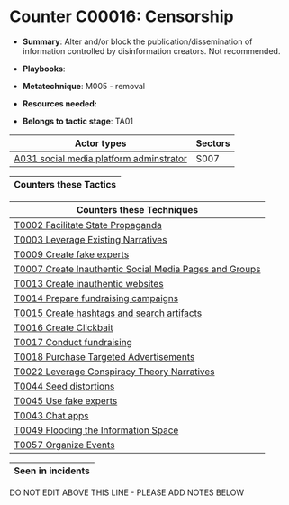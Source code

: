 # Counter C00016: Censorship

* **Summary**: Alter and/or block the publication/dissemination of information controlled by disinformation creators. Not recommended. 

* **Playbooks**: 

* **Metatechnique**: M005 - removal

* **Resources needed:** 

* **Belongs to tactic stage**: TA01


| Actor types | Sectors |
| ----------- | ------- |
| [A031 social media platform adminstrator](../generated_pages/actortypes/A031.md) | S007 |



| Counters these Tactics |
| ---------------------- |



| Counters these Techniques |
| ------------------------- |
| [T0002 Facilitate State Propaganda](../generated_pages/techniques/T0002.md) |
| [T0003 Leverage Existing Narratives](../generated_pages/techniques/T0003.md) |
| [T0009 Create fake experts](../generated_pages/techniques/T0009.md) |
| [T0007 Create Inauthentic Social Media Pages and Groups](../generated_pages/techniques/T0007.md) |
| [T0013 Create inauthentic websites](../generated_pages/techniques/T0013.md) |
| [T0014 Prepare fundraising campaigns](../generated_pages/techniques/T0014.md) |
| [T0015 Create hashtags and search artifacts](../generated_pages/techniques/T0015.md) |
| [T0016 Create Clickbait](../generated_pages/techniques/T0016.md) |
| [T0017 Conduct fundraising](../generated_pages/techniques/T0017.md) |
| [T0018 Purchase Targeted Advertisements](../generated_pages/techniques/T0018.md) |
| [T0022 Leverage Conspiracy Theory Narratives](../generated_pages/techniques/T0022.md) |
| [T0044 Seed distortions](../generated_pages/techniques/T0044.md) |
| [T0045 Use fake experts](../generated_pages/techniques/T0045.md) |
| [T0043 Chat apps](../generated_pages/techniques/T0043.md) |
| [T0049 Flooding the Information Space](../generated_pages/techniques/T0049.md) |
| [T0057 Organize Events](../generated_pages/techniques/T0057.md) |



| Seen in incidents |
| ----------------- |


DO NOT EDIT ABOVE THIS LINE - PLEASE ADD NOTES BELOW
